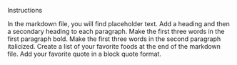 Instructions

In the markdown file, you will find placeholder text.
Add a heading and then a secondary heading to each paragraph.
Make the first three words in the first paragraph bold.
Make the first three words in the second paragraph italicized.
Create a list of your favorite foods at the end of the markdown file.
Add your favorite quote in a block quote format.
